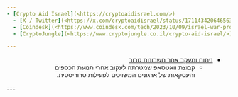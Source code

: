 ```yaml
---
- [Crypto Aid Israel](<https://cryptoaidisrael.com/>)
  - [X / Twitter](<https://x.com/cryptoaidisrael/status/1711434206465634698?s=46&t=jMafOv1ci-lWMFDjjvZqmg>)
  - [Coindesk](<https://www.coindesk.com/tech/2023/10/09/israel-war-prompts-crypto-firms-including-fireblocks-marketacross-to-start-aid-fund/>)
  - [CryptoJungle](<https://www.cryptojungle.co.il/crypto-aid-israel/>)

---
```

<div style="text-align: right" dir="rtl">
  
- [ניתוח ומעקב אחר חשבונות טרור](<https://chat.whatsapp.com/BbEJUtXui1ZHDpAF6M3uSS>)
  - קבוצת וואטסאפ שמטרתה לעקוב אחרי תנועת הכספים והעסקאות של ארגונים המשויכים לפעילות טרוריסטית.
</div>
---
